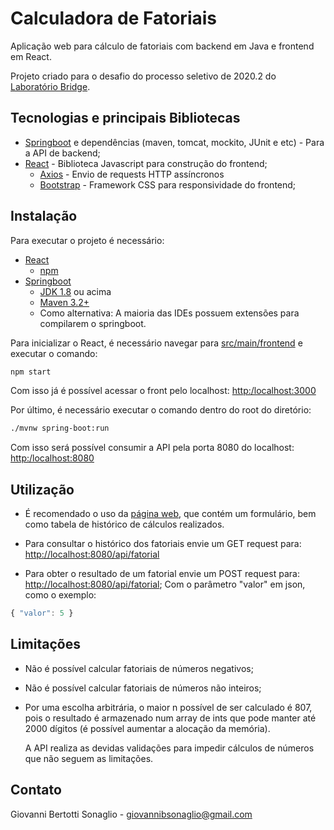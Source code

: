 # Calculadora de Fatoriais

Aplicação web para cálculo de fatoriais com backend em Java e frontend em React.

Projeto criado para o desafio do processo seletivo de 2020.2 do [Laboratório Bridge](https://bridge.ufsc.br/).

## Tecnologias e principais Bibliotecas
* [Springboot](https://spring.io/) e dependências (maven, tomcat, mockito, JUnit e etc) - Para a API de backend;
* [React](https://reactjs.org/) - Biblioteca Javascript para construção do frontend;
  * [Axios](https://github.com/axios/axios) - Envio de requests HTTP assíncronos
  * [Bootstrap](https://getbootstrap.com/) - Framework CSS para responsividade do frontend;

## Instalação
Para executar o projeto é necessário:
* [React](https://reactjs.org/)
  * [npm](https://www.npmjs.com/)
* [Springboot](https://spring.io/)
  * [JDK 1.8](https://www.oracle.com/java/technologies/javase-downloads.html) ou acima
  * [Maven 3.2+](https://maven.apache.org/download.cgi)
  * Como alternativa: A maioria das IDEs possuem extensões para compilarem o springboot.

Para inicializar o React, é necessário navegar para [src/main/frontend](test_dir) e executar o comando:

```bash
npm start
```
Com isso já é possível acessar o front pelo localhost: [http:/localhost:3000](http:/localhost:3000)


Por último, é necessário executar o comando dentro do root do diretório:
```bash
./mvnw spring-boot:run
```
Com isso será possível consumir a API pela porta 8080 do localhost: [http:/localhost:8080](http:/localhost:3000)

## Utilização
* É recomendado o uso da [página web](http://localhost:3000), que contém um formulário, bem como tabela de histórico de cálculos realizados.
* Para consultar o histórico dos fatoriais envie um GET request para: [http://localhost:8080/api/fatorial](http://localhost:8080/api/fatorial)

* Para obter o resultado de um fatorial envie um POST request para: [http://localhost:8080/api/fatorial](http://localhost:8080/api/fatorial); 
Com o parâmetro "valor" em json, como o exemplo:
```javascript
{ "valor": 5 }
```

## Limitações
* Não é possível calcular fatoriais de números negativos;
* Não é possível calcular fatoriais de números não inteiros;
* Por uma escolha arbitrária, o maior n possível de ser calculado é 807, pois o resultado é armazenado num array de ints que pode manter até 2000 dígitos (é possível aumentar a alocação da memória).

  A API realiza as devidas validações para impedir cálculos de números que não seguem as limitações.

## Contato
Giovanni Bertotti Sonaglio - giovannibsonaglio@gmail.com